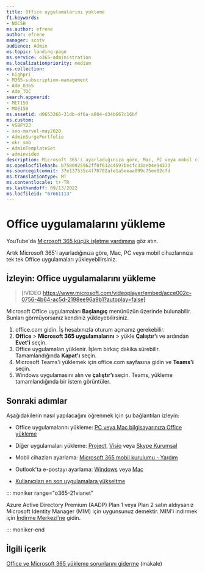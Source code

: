 ```yaml
---
title: Office uygulamalarını yükleme
f1.keywords:
- NOCSH
ms.author: efrene
author: efrene
manager: scotv
audience: Admin
ms.topic: landing-page
ms.service: o365-administration
ms.localizationpriority: medium
ms.collection:
- highpri
- M365-subscription-management
- Adm_O365
- Adm_TOC
search.appverid:
- MET150
- MOE150
ms.assetid: d0653266-31db-4f6a-a804-d34b667c16bf
ms.custom:
- VSBFY23
- seo-marvel-may2020
- AdminSurgePortfolio
- okr_smb
- AdminTemplateSet
- adminvideo
description: Microsoft 365'i ayarladığınıza göre, Mac, PC veya mobil cihazlarınıza tek tek Office uygulamalarını yüklemeyi öğrenin.
ms.openlocfilehash: b7580925962ff0f632c4597becfc33aeb4e94373
ms.sourcegitcommit: 37e137535c4f70702afe1a5eeaa899c75ee02cfd
ms.translationtype: MT
ms.contentlocale: tr-TR
ms.lasthandoff: 09/13/2022
ms.locfileid: "67661113"
---
```

# <a name="install-office-applications"></a>Office uygulamalarını yükleme

YouTube'da [Microsoft 365 küçük işletme yardımına](https://go.microsoft.com/fwlink/?linkid=2197659) göz atın.

Artık Microsoft 365'i ayarladığınıza göre, Mac, PC veya mobil cihazlarınıza tek tek Office uygulamaları yükleyebilirsiniz.
  
## <a name="watch-install-office-apps"></a>İzleyin: Office uygulamalarını yükleme

> [!VIDEO https://www.microsoft.com/videoplayer/embed/acce002c-0756-4b64-ac5d-2198ee96a9b1?autoplay=false]

Microsoft Office uygulamaları  **Başlangıç** menünüzün üzerinde bulunabilir. Bunları görmüyorsanız kendiniz yükleyebilirsiniz.

1. office.com gidin. İş hesabınızla oturum açmanız gerekebilir.
2. **Office**  >  **Microsoft 365 uygulamalarını**  >   yükle **Çalıştır'ı** ve ardından **Evet'i** seçin.
3. Office uygulamaları yüklenir. İşlem birkaç dakika sürebilir. Tamamlandığında  **Kapat'ı** seçin.
4. Microsoft Teams'i yüklemek için office.com sayfasına gidin ve  **Teams'i** seçin.
5. Windows uygulamasını alın ve  **çalıştır'ı** seçin. Teams, yükleme tamamlandığında bir istem görüntüler.

## <a name="next-steps"></a>Sonraki adımlar

Aşağıdakilerin nasıl yapılacağını öğrenmek için şu bağlantıları izleyin:
  
- Office uygulamalarını yükleme:  [PC veya Mac bilgisayarınıza Office yükleme](https://support.microsoft.com/office/4414eaaf-0478-48be-9c42-23adc4716658)

- Diğer uygulamaları yükleme: [Project](https://support.microsoft.com/office/install-project-7059249b-d9fe-4d61-ab96-5c5bf435f281), [Visio](https://support.microsoft.com/office/install-visio-f98f21e3-aa02-4827-9167-ddab5b025710) veya [Skype Kurumsal](https://support.microsoft.com/office/install-skype-for-business-8a0d4da8-9d58-44f9-9759-5c8f340cb3fb)

- Mobil cihazları ayarlama: [Microsoft 365 mobil kurulumu - Yardım](https://support.microsoft.com/office/7dabb6cb-0046-40b6-81fe-767e0b1f014f)

- Outlook'ta e-postayı ayarlama: [Windows](https://support.microsoft.com/office/6e27792a-9267-4aa4-8bb6-c84ef146101b) veya [Mac](https://support.microsoft.com/office/6e27792a-9267-4aa4-8bb6-c84ef146101b#PickTab=Outlook_for_Mac)
 
- [Kullanıcıları en son uygulamalara yükseltme](upgrade-users-to-latest-office-client.md) 

::: moniker range="o365-21vianet"

Azure Active Directory Premium (AADP) Plan 1 veya Plan 2 satın aldıysanız Microsoft Identity Manager (MIM) için uygunsunuz demektir. MIM'i indirmek için [İndirme Merkezi'ne](https://www.microsoft.com/zh-cn/download/details.aspx?id=58498) gidin.

::: moniker-end

## <a name="related-content"></a>İlgili içerik
  
[Office ve Microsoft 365 yükleme sorunlarını giderme](https://support.microsoft.com/office/35ff2def-e0b2-4dac-9784-4cf212c1f6c2) (makale)
